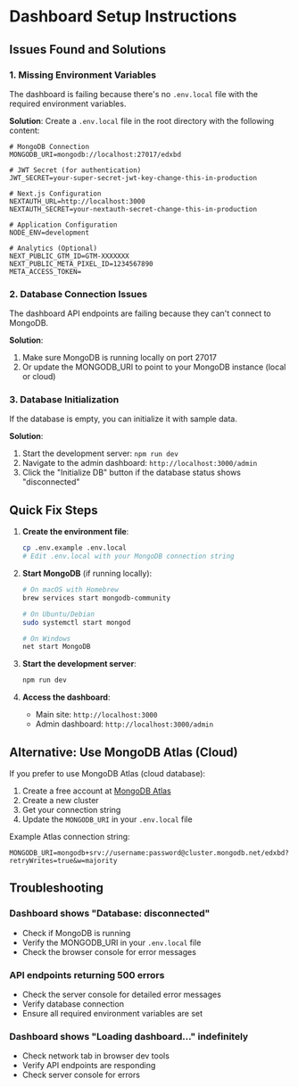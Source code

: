 # Dashboard Setup Instructions

## Issues Found and Solutions

### 1. Missing Environment Variables
The dashboard is failing because there's no `.env.local` file with the required environment variables.

**Solution**: Create a `.env.local` file in the root directory with the following content:

```env
# MongoDB Connection
MONGODB_URI=mongodb://localhost:27017/edxbd

# JWT Secret (for authentication)
JWT_SECRET=your-super-secret-jwt-key-change-this-in-production

# Next.js Configuration
NEXTAUTH_URL=http://localhost:3000
NEXTAUTH_SECRET=your-nextauth-secret-change-this-in-production

# Application Configuration
NODE_ENV=development

# Analytics (Optional)
NEXT_PUBLIC_GTM_ID=GTM-XXXXXXX
NEXT_PUBLIC_META_PIXEL_ID=1234567890
META_ACCESS_TOKEN=
```

### 2. Database Connection Issues
The dashboard API endpoints are failing because they can't connect to MongoDB.

**Solution**: 
1. Make sure MongoDB is running locally on port 27017
2. Or update the MONGODB_URI to point to your MongoDB instance (local or cloud)

### 3. Database Initialization
If the database is empty, you can initialize it with sample data.

**Solution**: 
1. Start the development server: `npm run dev`
2. Navigate to the admin dashboard: `http://localhost:3000/admin`
3. Click the "Initialize DB" button if the database status shows "disconnected"

## Quick Fix Steps

1. **Create the environment file**:
   ```bash
   cp .env.example .env.local
   # Edit .env.local with your MongoDB connection string
   ```

2. **Start MongoDB** (if running locally):
   ```bash
   # On macOS with Homebrew
   brew services start mongodb-community
   
   # On Ubuntu/Debian
   sudo systemctl start mongod
   
   # On Windows
   net start MongoDB
   ```

3. **Start the development server**:
   ```bash
   npm run dev
   ```

4. **Access the dashboard**:
   - Main site: `http://localhost:3000`
   - Admin dashboard: `http://localhost:3000/admin`

## Alternative: Use MongoDB Atlas (Cloud)

If you prefer to use MongoDB Atlas (cloud database):

1. Create a free account at [MongoDB Atlas](https://www.mongodb.com/atlas)
2. Create a new cluster
3. Get your connection string
4. Update the `MONGODB_URI` in your `.env.local` file

Example Atlas connection string:
```
MONGODB_URI=mongodb+srv://username:password@cluster.mongodb.net/edxbd?retryWrites=true&w=majority
```

## Troubleshooting

### Dashboard shows "Database: disconnected"
- Check if MongoDB is running
- Verify the MONGODB_URI in your `.env.local` file
- Check the browser console for error messages

### API endpoints returning 500 errors
- Check the server console for detailed error messages
- Verify database connection
- Ensure all required environment variables are set

### Dashboard shows "Loading dashboard..." indefinitely
- Check network tab in browser dev tools
- Verify API endpoints are responding
- Check server console for errors
